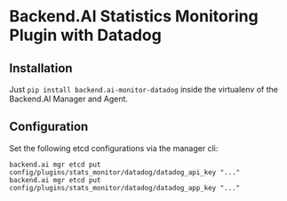 # Backend.AI Statistics Monitoring Plugin with Datadog

## Installation

Just `pip install backend.ai-monitor-datadog` inside the virtualenv of the Backend.AI Manager and Agent.

## Configuration

Set the following etcd configurations via the manager cli:
```
backend.ai mgr etcd put config/plugins/stats_monitor/datadog/datadog_api_key "..."
backend.ai mgr etcd put config/plugins/stats_monitor/datadog/datadog_app_key "..."
```
